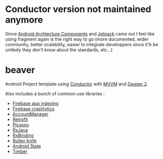 # Conductor version not maintained anymore
Since [Android Archtecture Components](https://developer.android.com/topic/libraries/architecture/) and [Jetpack](https://developer.android.com/jetpack/) came out I feel like using fragment again is the right way to go (more documented, wider community, better scalability, easier to integrate developpers since it'b be unlikely they don't know about the standards, etc...)
# beaver

Android Project template using [Conductor](https://github.com/bluelinelabs/Conductor) with [MVVM](https://developer.android.com/topic/libraries/architecture/index.html) and [Dagger 2](https://github.com/google/dagger).

Also includes a bunch of common use libraries :
- [Firebase app indexing](https://firebase.google.com/docs/app-indexing/)
- [Firebase crashlytics](https://firebase.google.com/docs/crashlytics/)
- [AccountManager](https://developer.android.com/reference/android/accounts/AccountManager.html)
- [Retrofit](https://github.com/square/retrofit)
- [Picasso](https://github.com/square/picasso)
- [RxJava](https://github.com/ReactiveX/RxJava)
- [RxBinding](https://github.com/JakeWharton/RxBinding)
- [Butter knife](https://github.com/JakeWharton/butterknife)
- [Android State](https://github.com/evernote/android-state)
- [Timber](https://github.com/JakeWharton/timber)
